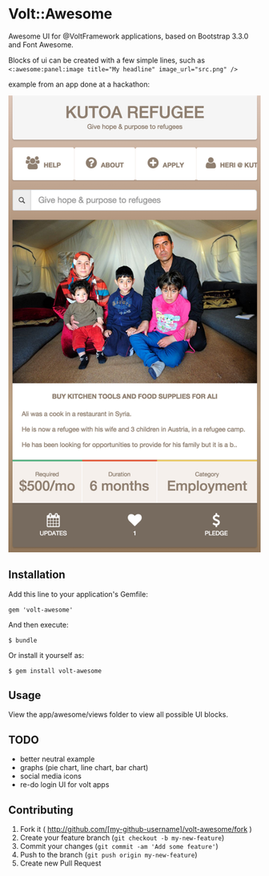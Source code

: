 # Volt::Awesome

Awesome UI for @VoltFramework applications, based on Bootstrap 3.3.0 and Font Awesome.

Blocks of ui can be created with a few simple lines, such as `<:awesome:panel:image title="My headline" image_url="src.png" />`

example from an app done at a hackathon:

![screenshot volt awesome ui](https://github.com/heri/volt-awesome/blob/master/screenshot.png?raw=true "screenshot volt::awesome")


## Installation

Add this line to your application's Gemfile:

    gem 'volt-awesome'

And then execute:

    $ bundle

Or install it yourself as:

    $ gem install volt-awesome

## Usage

View the app/awesome/views folder to view all possible UI blocks.

## TODO

* better neutral example
* graphs (pie chart, line chart, bar chart)
* social media icons
* re-do login UI for volt apps


## Contributing

1. Fork it ( http://github.com/[my-github-username]/volt-awesome/fork )
2. Create your feature branch (`git checkout -b my-new-feature`)
3. Commit your changes (`git commit -am 'Add some feature'`)
4. Push to the branch (`git push origin my-new-feature`)
5. Create new Pull Request
